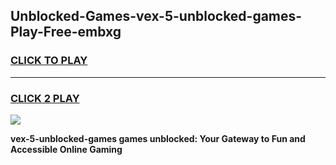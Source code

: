 
## Unblocked-Games-vex-5-unblocked-games-Play-Free-embxg
<h3>
<a href="https://premium76.site?title=vex-5-unblocked-games&ref=10A">CLICK TO PLAY</a></h3>
<hr>

<h3>
<a href="https://premium76.site?title=vex-5-unblocked-games&ref=10A">CLICK 2 PLAY</a>
  
</h3>

<a href="https://premium76.site?title=vex-5-unblocked-games&ref=10A"><img src="https://clearcache.store/games.png"></a>


**vex-5-unblocked-games games unblocked: Your Gateway to Fun and Accessible Online Gaming**
